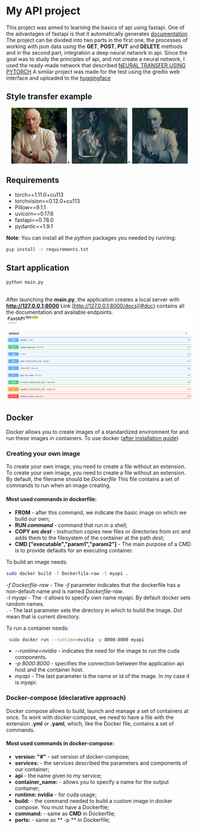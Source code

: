 # My API project 

This project was aimed to learning the basics of api using fastapi. One of the advantages of fastapi is that it automatically generates [documentation](#doc) 
The project can be divided into two parts in the first one, the processes of working with json data using the **GET**, **POST**, **PUT** and **DELETE** methods and in the second part, integration a deep neural network in api.
Since the goal was to study the principles of api, and not create a neural network, I used the ready-made network that described [NEURAL TRANSFER USING PYTORCH](https://pytorch.org/tutorials/advanced/neural_style_tutorial.html#neural-transfer-using-pytorch)
A similar project was made for the test using the gredio web interface and uploaded to the [huggingface](https://huggingface.co/spaces/MaksMaib/PetGradioStyleTransf)

## Style transfer example
<p align="center">
<img src = "readme-imgs/picasso-old.jpg" width=150 height=150>+
<img src = "readme-imgs/picasso.jpg" width=150 height=150>=
<img src = "readme-imgs/transfered.png" width=150 height=150>
</p>


## Requirements 
* torch==1.11.0+cu113
* torchvision==0.12.0+cu113
* Pillow==9.1.1
* uvicorn==0.17.6
* fastapi==0.78.0
* pydantic==1.9.1

**Note**:
You can install all the python packages you needed by running:
```bash
pip install -r requirements.txt
```


## Start application
```bash
python main.py
```


##
After launching the **main.py**, the application creates a local server with **http://127.0.0.1:8000**  Link [http://127.0.0.1:8000/docs](#doc) contains all the documentation and available endpoints.
<a id = 'doc'> </a>
![1](readme-imgs/Capture.PNG)

## Docker 

Docker allows you to create images of a standardized environment for and run these images in containers.
To use docker ([after installation guide](https://docs.nvidia.com/datacenter/cloud-native/container-toolkit/install-guide.html))

### Creating your own image
To create your own image, you need to create a file without an extension. To create your own image, you need to create a 
file without an extension. By default, the filename should be *Dockerfile*
This file contains a set of commands to run when an image creating.
#### Most used commands in dockerfile:
* **FROM** - after this command, we indicate the basic image on which we build our own;
* **RUN _command_** - command that run in a shell;
* **COPY _src dest_** - instruction copies new files or directories from _src_ and adds them to the filesystem of the container at the path _dest_;
* **CMD ["executable","param1","param2"]** - The main purpose of a CMD is to provide defaults for an executing container.

To build an image needs:
```bash
sudo docker build -f Dockerfile-raw -t myapi .
```
_-f Dockerfile-raw_ - The _-f_ parameter indicates that the dockerfile has a non-default name and is named _Dockerfile-raw_. <br /> 
_-t myapi_ - The _-t_ allows  to specify own name _myapi_. By default docker sets random names. <br /> 
_._ - The last parameter sets the directory in which to build the image. _Dot_ mean that is current directory. <br /> 

To run a container needs:
```bash
 sudo docker run --runtime=nvidia -p 8000:8000 myapi
```
* _--runtime=nvidia_ - indicates the need for the image to run the cuda components.
* _-p 8000:8000_ - specifies the connection between the application api host and the container host.
* _myapi_ - The last parameter is the name or id of the image. In my case it is _myapi_.

### Docker-compose (declarative approach) 
Docker сompose allows to build, launch and manage a set of containers at once.
To work with docker-compose, we need to have a file with the extension **.yml** or **.yaml**, which, like the Docker file, contains a set of commands.

#### Most used commands in docker-compose:
* **version: "#"** - set version of docker-compose;
* **services:** - the services described the parameters and components of our container;
* **api** - the name given to my service;
* **container_name:** - allows you to specify a name for the output container;
* **runtime: nvidia** - for cuda usage;
* **build:** - the command needed to build a custom image in docker compose. You must have a Dockerfile;
* **command:** - same as **CMD** in Dockerfile;
* **ports:** - same as ** -p ** in Dockerfile;

